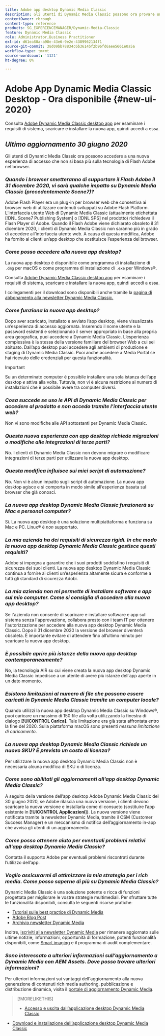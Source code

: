 ```yaml
---
title: Adobe app desktop Dynamic Media Classic
description: Gli utenti di Dynamic Media Classic possono ora provare un aggiornamento completo dell'interfaccia utente. L’esperienza offre un accesso aggiornato con collegamenti a risorse preziose, e questo aggiornamento non si basa più sulla tecnologia Adobe Flash nel browser.
contentOwner: rbrough
content-type: reference
products: SG_EXPERIENCEMANAGER/Dynamic-Media-Classic
feature: Dynamic Media Classic
role: Administrator,Business Practitioner
exl-id: d61ea80a-a98e-43e6-9e2e-4389962134f1
source-git-commit: 38d09bb78834c6b3614bf2b96fd6aee5661e0a5a
workflow-type: tm+mt
source-wordcount: '1121'
ht-degree: 0%

---
```


# Adobe App Dynamic Media Classic Desktop - Ora disponibile {#new-ui-2020}

Consulta [Adobe Dynamic Media Classic desktop app](/help/dynamic-media-classic-desktop-app.md) per esaminare i requisiti di sistema, scaricare e installare la nuova app, quindi accedi a essa.

## _Ultimo aggiornamento 30 giugno 2020_

Gli utenti di Dynamic Media Classic ora possono accedere a una nuova esperienza di accesso che non si basa più sulla tecnologia di Flash Adobe nel browser.

### **_Quando i browser smetteranno di supportare il Flash Adobe il 31 dicembre 2020, vi sarà qualche impatto su Dynamic Media Classic (precedentemente Scene7)?_**

Adobe Flash Player era un plug-in per browser web che consentiva ai browser web di utilizzare contenuti sviluppati su Adobe Flash Platform. L’interfaccia utente Web di Dynamic Media Classic (attualmente etichettata [!DNL Scene7 Publishing System] o [!DNL SPS] nel prodotto) richiedeva il Flash Player di Adobe. Quando il Flash Adobe viene dichiarato obsoleto il 31 dicembre 2020, i clienti di Dynamic Media Classic non saranno più in grado di accedere all’interfaccia utente web. A causa di questa modifica, Adobe ha fornito ai clienti un’app desktop che sostituisce l’esperienza del browser.

### **_Come posso accedere alla nuova app desktop?_**

La nuova app desktop è disponibile come programma di installazione di `.dmg` per macOS o come programma di installazione di `.exe` per Windows®.

Consulta [Adobe Dynamic Media Classic desktop app](/help/dynamic-media-classic-desktop-app.md) per esaminare i requisiti di sistema, scaricare e installare la nuova app, quindi accedi a essa.

I collegamenti per il download sono disponibili anche tramite la [pagina di abbonamento alla newsletter Dynamic Media Classic.](https://www.adobe.com/subscription/dynamic-media-newsletter.html)

### **_Come funziona la nuova app desktop?_**

Dopo aver scaricato, installato e avviato l’app desktop, viene visualizzata un’esperienza di accesso aggiornata. Inserendo il nome utente e la password esistenti e selezionando il server appropriato in base alla propria area geografica, puoi accedere a Dynamic Media Classic. L’esperienza complessiva è la stessa della versione familiare del browser Web a cui sei abituato. Dall’app desktop puoi accedere agli ambienti di produzione e staging di Dynamic Media Classic. Puoi anche accedere a Media Portal se hai ricevuto delle credenziali per questa funzionalità.

>[!IMPORTANT]
>
>Su un determinato computer è possibile installare una sola istanza dell’app desktop *e* attiva alla volta. Tuttavia, non vi è alcuna restrizione al numero di installazioni che è possibile avere tra computer diversi.

### **_Cosa succede se uso le API di Dynamic Media Classic per accedere al prodotto e non accedo tramite l&#39;interfaccia utente web?_**

Non vi sono modifiche alle API sottostanti per Dynamic Media Classic.

### **_Questa nuova esperienza con app desktop richiede migrazioni o modifiche alle integrazioni di terze parti?_**

No. I clienti di Dynamic Media Classic non devono migrare o modificare integrazioni di terze parti per utilizzare la nuova app desktop.

### **_Questa modifica influisce sui miei script di automazione?_**

No. Non vi è alcun impatto sugli script di automazione. La nuova app desktop agisce e si comporta in modo simile all’esperienza basata sul browser che già conosci.

### **_La nuova app desktop Dynamic Media Classic funzionerà su Mac e personal computer?_**

Sì. La nuova app desktop è una soluzione multipiattaforma e funziona su Mac e PC. Linux® è *non* supportato.

### **_La mia azienda ha dei requisiti di sicurezza rigidi. In che modo la nuova app desktop Dynamic Media Classic gestisce questi requisiti?_**

Adobe si impegna a garantire che i suoi prodotti soddisfino i requisiti di sicurezza dei suoi clienti. La nuova app desktop Dynamic Media Classic continua a fornire ai clienti un’esperienza altamente sicura e conforme a tutti gli standard di sicurezza Adobi.

### **_La mia azienda non mi permette di installare software e app sul mio computer. Come si consiglia di accedere alla nuova app desktop?_**

Se l&#39;azienda non consente di scaricare e installare software e app sul sistema senza l&#39;approvazione, collabora presto con i team IT per ottenere l&#39;autorizzazione per accedere alla nuova app desktop Dynamic Media Classic. Dopo il 31 dicembre 2020 la versione del browser diventerà obsoleta. È importante evitare di attendere fino all’ultimo minuto per scaricare la nuova app desktop.

### **_È possibile aprire più istanze della nuova app desktop contemporaneamente?_**

No, la tecnologia AIR su cui viene creata la nuova app desktop Dynamic Media Classic impedisce a un utente di avere più istanze dell’app aperte in un dato momento.

### **_Esistono limitazioni al numero di file che possono essere caricati in Dynamic Media Classic tramite un computer locale?_**

Quando utilizzi la nuova app desktop Dynamic Media Classic su Windows®, puoi caricare un massimo di 150 file alla volta utilizzando la finestra di dialogo **[!UICONTROL Carica]**. Tale limitazione era già stata affrontata entro la fine del 2020. Sulla piattaforma macOS sono presenti *nessuna limitazione di caricamento*.

### **_La nuova app desktop Dynamic Media Classic richiede un nuovo SKU? È previsto un costo di licenza?_**

Per utilizzare la nuova app desktop Dynamic Media Classic non è necessaria alcuna modifica di SKU o di licenza.

### **_Come sono abilitati gli aggiornamenti all’app desktop Dynamic Media Classic?_**

A seguito della versione dell’app desktop Adobe Dynamic Media Classic del 30 giugno 2020, se Adobe rilascia una nuova versione, i clienti devono scaricare la nuova versione e installarla come di consueto (sostituire l’app esistente in **[!UICONTROL Applicazioni]**). La nuova versione viene notificata tramite la newsletter Dynamic Media, tramite il CSM (Customer Success Manager) e un meccanismo di notifica dell’aggiornamento in-app che avvisa gli utenti di un aggiornamento.

### **_Come posso ottenere aiuto per eventuali problemi relativi all’app desktop Dynamic Media Classic?_**

Contatta il supporto Adobe per eventuali problemi riscontrati durante l’utilizzo dell’app.

### **_Voglio assicurarmi di ottimizzare la mia strategia per i rich media. Come posso saperne di più su Dynamic Media Classic?_**

Dynamic Media Classic è una soluzione potente e ricca di funzioni progettata per migliorare le vostre strategie multimediali. Per sfruttare tutte le funzionalità disponibili, consulta le seguenti risorse pratiche:

* [Tutorial sulle best practice di Dynamic Media](https://experienceleague.adobe.com/docs/experience-manager-learn/dynamic-media-classic-tutorial/overview.html)
* [Adobe Blog Post](https://blog.adobe.com/)<!-- (https://blog.adobe.com/tag/dynamic-media/) -->
* [Archivio newsletter Dynamic Media](https://experienceleague.adobe.com/docs/dynamic-media-classic/using/dynamic-media-newsletter.html)

Inoltre, [iscriviti alla newsletter Dynamic Media](https://www.adobe.com/subscription/dynamic-media-newsletter.html) per rimanere aggiornato sulle ultime notizie, informazioni, opportunità di formazione, potenti funzionalità disponibili, come [Smart imaging](https://experienceleague.adobe.com/docs/experience-manager-65/assets/dynamic/imaging-faq.html#dynamic) e il programma di audit complementare.

### **_Sono interessato a ulteriori informazioni sull’aggiornamento a Dynamic Media con AEM Assets. Dove posso trovare ulteriori informazioni?_**

Per ulteriori informazioni sui vantaggi dell&#39;aggiornamento alla nuova generazione di contenuti rich media authoring, pubblicazione e distribuzione dinamica, visita il [portale di aggiornamento Dynamic Media](http://exploreadobe.com/dynamic-media-upgrade/).

>[!MORELIKETHIS]
>
>* [Accesso e uscita dall’applicazione desktop Dynamic Media Classic](/help/signing-out.md)
* [Download e installazione dell’applicazione desktop Dynamic Media Classic](/help/dynamic-media-classic-desktop-app.md)



<!-- SAVE - OLD LINK TO BEST PRACTICES GUIDE IN PDF https://www.adobe.com/content/dam/www/us/en/marketing/experience-manager-assets/dynamic-media/adobe-dynamic-media-classic-best-practices-guide.pdf -->
